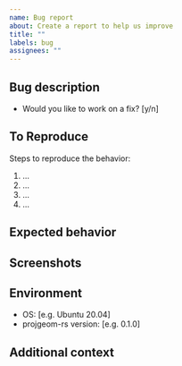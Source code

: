 ```yaml
---
name: Bug report
about: Create a report to help us improve
title: ""
labels: bug
assignees: ""
---
```


## Bug description

<!-- A clear and concise description of what the bug is. -->

- Would you like to work on a fix? [y/n]

## To Reproduce

Steps to reproduce the behavior:

1. ...
2. ...
3. ...
4. ...

<!-- Make sure you are able to reproduce the bug in the main branch, too. -->

## Expected behavior

<!-- A clear and concise description of what you expected to happen. -->

## Screenshots

<!-- If applicable, add screenshots to help explain your problem. -->

## Environment

<!-- Please fill the following information. -->

- OS: [e.g. Ubuntu 20.04]
- projgeom-rs version: [e.g. 0.1.0]

## Additional context

<!-- Add any other context about the problem here. -->
